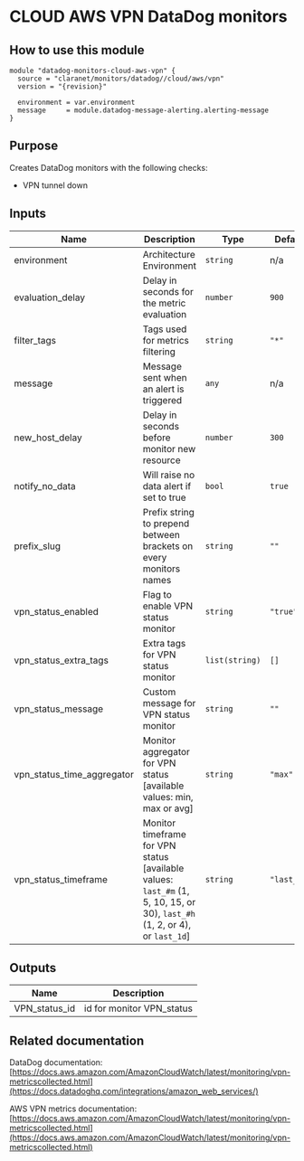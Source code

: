 # CLOUD AWS VPN DataDog monitors

## How to use this module

```
module "datadog-monitors-cloud-aws-vpn" {
  source = "claranet/monitors/datadog//cloud/aws/vpn"
  version = "{revision}"

  environment = var.environment
  message     = module.datadog-message-alerting.alerting-message
}

```

## Purpose

Creates DataDog monitors with the following checks:

- VPN tunnel down

## Inputs

| Name | Description | Type | Default | Required |
|------|-------------|------|---------|:-----:|
| environment | Architecture Environment | `string` | n/a | yes |
| evaluation\_delay | Delay in seconds for the metric evaluation | `number` | `900` | no |
| filter\_tags | Tags used for metrics filtering | `string` | `"*"` | no |
| message | Message sent when an alert is triggered | `any` | n/a | yes |
| new\_host\_delay | Delay in seconds before monitor new resource | `number` | `300` | no |
| notify\_no\_data | Will raise no data alert if set to true | `bool` | `true` | no |
| prefix\_slug | Prefix string to prepend between brackets on every monitors names | `string` | `""` | no |
| vpn\_status\_enabled | Flag to enable VPN status monitor | `string` | `"true"` | no |
| vpn\_status\_extra\_tags | Extra tags for VPN status monitor | `list(string)` | `[]` | no |
| vpn\_status\_message | Custom message for VPN status monitor | `string` | `""` | no |
| vpn\_status\_time\_aggregator | Monitor aggregator for VPN status [available values: min, max or avg] | `string` | `"max"` | no |
| vpn\_status\_timeframe | Monitor timeframe for VPN status [available values: `last_#m` (1, 5, 10, 15, or 30), `last_#h` (1, 2, or 4), or `last_1d`] | `string` | `"last_5m"` | no |

## Outputs

| Name | Description |
|------|-------------|
| VPN\_status\_id | id for monitor VPN\_status |

## Related documentation

DataDog documentation: [https://docs.aws.amazon.com/AmazonCloudWatch/latest/monitoring/vpn-metricscollected.html](https://docs.datadoghq.com/integrations/amazon_web_services/)

AWS VPN metrics documentation: [https://docs.aws.amazon.com/AmazonCloudWatch/latest/monitoring/vpn-metricscollected.html](https://docs.aws.amazon.com/AmazonCloudWatch/latest/monitoring/vpn-metricscollected.html)
